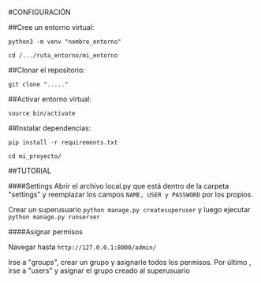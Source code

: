 #CONFIGURACIÓN

##Cree un entorno virtual:
```
python3 -m venv "nombre_entorno"

cd /.../ruta_entorno/mi_entorno
```
##Clonar el repositorio:
```
git clone "....."
```
##Activar entorno virtual:
```
source bin/activate
```
##Instalar dependencias:
```
pip install -r requirements.txt

cd mi_proyecto/
```
##TUTORIAL

####Settings
Abrir el archivo local.py que está dentro de la carpeta "settings" y reemplazar los campos ```NAME, USER y PASSWORD``` por los propios.

Crear un superusuario ```python manage.py createsuperuser``` y luego ejecutar ```python manage.py runserver```

####Asignar permisos

Navegar hasta ```http://127.0.0.1:8000/admin/```

Irse a "groups", crear un grupo y asignarle todos los permisos. Por último , irse a "users" y asignar el grupo creado al superusuario



